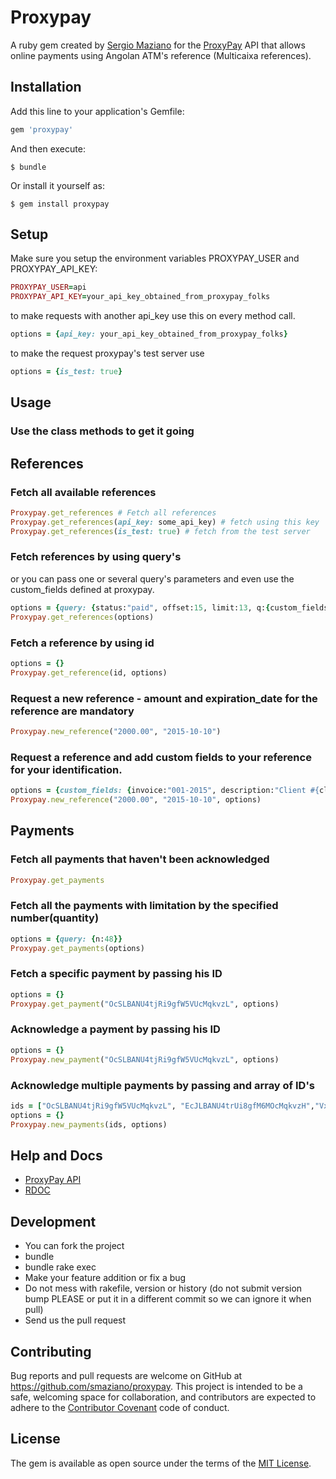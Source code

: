 # Proxypay

A ruby gem created by [Sergio Maziano](http://github.com/smaziano) for the [ProxyPay](http://www.proxypay.co.ao) API that allows online payments using Angolan ATM's reference (Multicaixa references).

## Installation

Add this line to your application's Gemfile:

```ruby
gem 'proxypay'
```

And then execute:

    $ bundle

Or install it yourself as:

    $ gem install proxypay

## Setup
Make sure you setup the environment variables PROXYPAY_USER and PROXYPAY_API_KEY:

```ruby
PROXYPAY_USER=api
PROXYPAY_API_KEY=your_api_key_obtained_from_proxypay_folks
```

to make requests with another api_key use this on every method call.

```ruby
options = {api_key: your_api_key_obtained_from_proxypay_folks}
```



to make the request proxypay's test server use

```ruby
options = {is_test: true}
```


## Usage

### Use the class methods to get it going

## References
### Fetch all available references
```ruby
Proxypay.get_references # Fetch all references
Proxypay.get_references(api_key: some_api_key) # fetch using this key
Proxypay.get_references(is_test: true) # fetch from the test server

```
### Fetch references by using query's
or you can pass one or several query's parameters and even use the custom_fields defined at proxypay.
```ruby
options = {query: {status:"paid", offset:15, limit:13, q:{custom_fields:{your_fild:"some_data", some_other_filed:{that_takes:"an_hash"}}}}}
Proxypay.get_references(options)
```

### Fetch a reference by using id
```ruby
options = {}
Proxypay.get_reference(id, options)
```

### Request a new reference - amount and expiration_date for the reference are mandatory
```ruby
Proxypay.new_reference("2000.00", "2015-10-10")
```

### Request a reference and add custom fields to your reference for your identification.
```ruby
options = {custom_fields: {invoice:"001-2015", description:"Client #{client_number} - monthly payment"}}
Proxypay.new_reference("2000.00", "2015-10-10", options)
```

## Payments
### Fetch all payments that haven't been acknowledged
```ruby
Proxypay.get_payments
```
### Fetch all the payments with limitation by the specified number(quantity)
```ruby
options = {query: {n:48}}
Proxypay.get_payments(options)
```

### Fetch a specific payment by passing his ID
```ruby
options = {}
Proxypay.get_payment("OcSLBANU4tjRi9gfW5VUcMqkvzL", options)
```

### Acknowledge a payment by passing his ID
```ruby
options = {}
Proxypay.new_payment("OcSLBANU4tjRi9gfW5VUcMqkvzL", options)
```

### Acknowledge multiple payments by passing and array of ID's
```ruby
ids = ["OcSLBANU4tjRi9gfW5VUcMqkvzL", "EcJLBANU4trUi8gfM6MOcMqkvzH","VxELBANU4tjRi9gfW5VUcMqkvzZ"]
options = {}
Proxypay.new_payments(ids, options)
```

## Help and Docs
- [ProxyPay API](https://developer.proxypay.co.ao)
- [RDOC](http://www.rubydoc.info/gems/proxypay/0.2.3)

## Development
- You can fork the project
- bundle
- bundle rake exec
- Make your feature addition or fix a bug
- Do not mess with rakefile, version or history (do not submit version bump PLEASE or put it in a different commit so we can ignore it when pull)
- Send us the pull request

## Contributing

Bug reports and pull requests are welcome on GitHub at https://github.com/smaziano/proxypay. This project is intended to be a safe, welcoming space for collaboration, and contributors are expected to adhere to the [Contributor Covenant](contributor-covenant.org) code of conduct.


## License

The gem is available as open source under the terms of the [MIT License](http://opensource.org/licenses/MIT).
